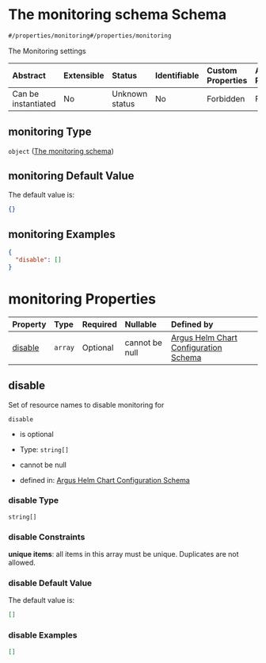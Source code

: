 # The monitoring schema Schema

```txt
#/properties/monitoring#/properties/monitoring
```

The Monitoring settings

| Abstract            | Extensible | Status         | Identifiable | Custom Properties | Additional Properties | Access Restrictions | Defined In                                                        |
| :------------------ | :--------- | :------------- | :----------- | :---------------- | :-------------------- | :------------------ | :---------------------------------------------------------------- |
| Can be instantiated | No         | Unknown status | No           | Forbidden         | Forbidden             | none                | [values.schema.json\*](values.schema.json "open original schema") |

## monitoring Type

`object` ([The monitoring schema](values-properties-the-monitoring-schema.md))

## monitoring Default Value

The default value is:

```json
{}
```

## monitoring Examples

```json
{
  "disable": []
}
```

# monitoring Properties

| Property            | Type    | Required | Nullable       | Defined by                                                                                                                                                                                               |
| :------------------ | :------ | :------- | :------------- | :------------------------------------------------------------------------------------------------------------------------------------------------------------------------------------------------------- |
| [disable](#disable) | `array` | Optional | cannot be null | [Argus Helm Chart Configuration Schema](values-properties-the-monitoring-schema-properties-the-disable-schema.md "#/properties/monitoring/properties/disable#/properties/monitoring/properties/disable") |

## disable

Set of resource names to disable monitoring for

`disable`

*   is optional

*   Type: `string[]`

*   cannot be null

*   defined in: [Argus Helm Chart Configuration Schema](values-properties-the-monitoring-schema-properties-the-disable-schema.md "#/properties/monitoring/properties/disable#/properties/monitoring/properties/disable")

### disable Type

`string[]`

### disable Constraints

**unique items**: all items in this array must be unique. Duplicates are not allowed.

### disable Default Value

The default value is:

```json
[]
```

### disable Examples

```json
[]
```
